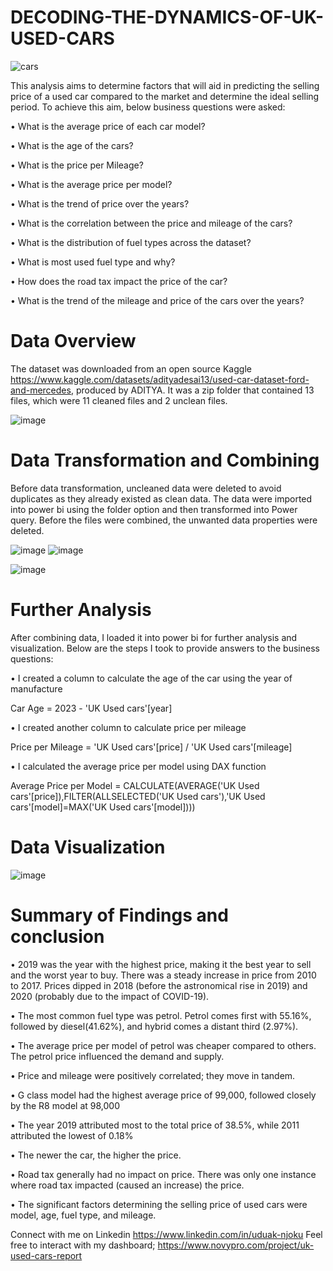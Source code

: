 # DECODING-THE-DYNAMICS-OF-UK-USED-CARS

![cars](https://github.com/learnwithUD/DECODING-THE-DYNAMICS-OF-UK-USED-CARS/assets/158782540/0e4d4e9b-f14a-40a7-97b3-619b61edae53)

This analysis aims to determine factors that will aid in predicting the selling price of a used car compared to the market and determine the ideal selling period. To achieve this aim, below business questions were asked:

•	What is the average price of each car model?

•	What is the age of the cars?

•	What is the price per Mileage?

•	What is the average price per model?

•	What is the trend of price over the years?

•	What is the correlation between the price and mileage of the cars?

•	What is the distribution of fuel types across the dataset?

•	What is most used fuel type and why?

•	How does the road tax impact the price of the car?

•	What is the trend of the mileage and price of the cars over the years?

# Data Overview

The dataset was downloaded from an open source Kaggle https://www.kaggle.com/datasets/adityadesai13/used-car-dataset-ford-and-mercedes, produced by ADITYA. It was a zip folder that contained 13 files, which were 11 cleaned files and 2 unclean files.  

![image](https://user-images.githubusercontent.com/128192166/236651875-505d335c-df4f-4c86-98ec-9980b4d52aae.png)

# Data Transformation and Combining

Before data transformation, uncleaned data were deleted to avoid duplicates as they already existed as clean data. The data were imported into power bi using the folder option and then transformed into Power query. Before the files were combined, the unwanted data properties were deleted.

![image](https://user-images.githubusercontent.com/128192166/236651920-3ff14d33-4e1b-4840-96b7-9384d11eb41b.png)
![image](https://user-images.githubusercontent.com/128192166/236651955-45e8d33d-a86d-4878-81b4-5af6bda20755.png)


![image](https://user-images.githubusercontent.com/128192166/236652046-1ec2d370-cb2f-490c-9498-15c2057c2b0a.png)



# Further Analysis

After combining data, I loaded it into power bi for further analysis and visualization. Below are the steps I took to provide answers to the business questions:

•	I created a column to calculate the age of the car using the year of manufacture

Car Age = 2023 - 'UK Used cars'[year]

•	I created another column to calculate price per mileage

Price per Mileage = 'UK Used cars'[price] / 'UK Used cars'[mileage]

•	I calculated the average price per model using DAX function

Average Price per Model = CALCULATE(AVERAGE('UK Used cars'[price]),FILTER(ALLSELECTED('UK Used cars'),'UK Used cars'[model]=MAX('UK Used cars'[model])))


# Data Visualization

![image](https://user-images.githubusercontent.com/128192166/236652105-8fc3d142-1092-478a-a6e4-9e4ee446f747.png)

# Summary of Findings and conclusion

• 2019 was the year with the highest price, making it the best year to sell and the worst year to buy. There was a steady increase in price from 2010 to 2017. Prices dipped in 2018 (before the astronomical rise in 2019) and 2020 (probably due to the impact of COVID-19). 

• The most common fuel type was petrol. Petrol comes first with 55.16%, followed by diesel(41.62%), and hybrid comes a distant third (2.97%). 

• The average price per model of petrol was cheaper compared to others. The petrol price influenced the demand and supply. 

• Price and mileage were positively correlated; they move in tandem. 

• G class model had the highest average price of 99,000, followed closely by the R8 model at 98,000

• The year 2019 attributed most to the total price of 38.5%, while 2011 attributed the lowest of 0.18%

• The newer the car, the higher the price.

• Road tax generally had no impact on price. There was only one instance where road tax impacted (caused an increase) the price. 

• The significant factors determining the selling price of used cars were model, age, fuel type, and mileage. 

Connect with me on Linkedin https://www.linkedin.com/in/uduak-njoku
Feel free to interact with my dashboard; https://www.novypro.com/project/uk-used-cars-report





